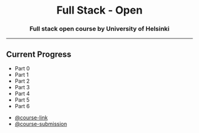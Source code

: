 <h1 align="center">Full Stack - Open</h1>
<h3 align="center">Full stack open course by University of Helsinki</h3>

<hr>

## Current Progress

* Part 0
* Part 1
* Part 2
* Part 3
* Part 4
* Part 5
* Part 6

- [@course-link](https://fullstackopen.com/en/)
- [@course-submission](https://studies.cs.helsinki.fi/fullstackopen2019/#/)